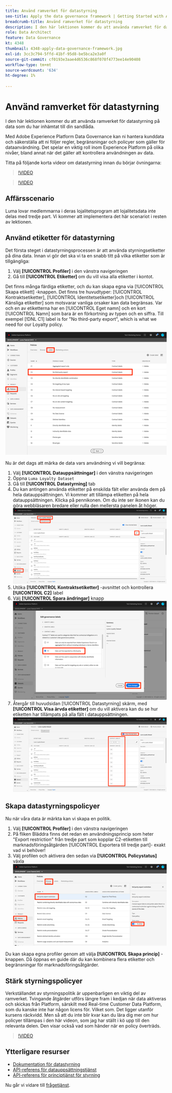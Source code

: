 ```yaml
---
title: Använd ramverket för datastyrning
seo-title: Apply the data governance framework | Getting Started with Adobe Experience Platform for Data Architects and Data Engineers
breadcrumb-title: Använd ramverket för datastyrning
description: I den här lektionen kommer du att använda ramverket för datastyrning på data som du har inhämtat till din sandlåda.
role: Data Architect
feature: Data Governance
kt: 4348
thumbnail: 4348-apply-data-governance-framework.jpg
exl-id: 3cc3c794-5ffd-41bf-95d8-be5bca2e3a0f
source-git-commit: cf0193e3aae4d6536c868f078f4773ee14e90408
workflow-type: tm+mt
source-wordcount: '634'
ht-degree: 1%

---
```


# Använd ramverket för datastyrning

<!--15min-->

I den här lektionen kommer du att använda ramverket för datastyrning på data som du har inhämtat till din sandlåda.

Med Adobe Experience Platform Data Governance kan ni hantera kunddata och säkerställa att ni följer regler, begränsningar och policyer som gäller för dataanvändning. Det spelar en viktig roll inom Experience Platform på olika nivåer, bland annat när det gäller att kontrollera användningen av data.

Titta på följande korta videor om datastyrning innan du börjar övningarna:
>[!VIDEO](https://video.tv.adobe.com/v/36653?quality=12&learn=on)

>[!VIDEO](https://video.tv.adobe.com/v/29708?quality=12&learn=on)

<!--
## Permissions required

In the [Configure Permissions](configure-permissions.md) lesson, you set up all the access controls required to complete this lesson, specifically:

* Permission items **[!UICONTROL Data Governance]** > **[!UICONTROL Manage Usage Labels]**, **[!UICONTROL Manage Data Usage Policies]** and **[!UICONTROL View Data Usage Policies]**
* Permission items **[!UICONTROL Data Management]** > **[!UICONTROL View Datasets]** and **[!UICONTROL Manage Datasets]**
* Permission item **[!UICONTROL Sandboxes]** > `Luma Tutorial`
* User-role access to the `Luma Tutorial Platform` Product Profile
-->

## Affärsscenario

Luma lovar medlemmarna i deras lojalitetsprogram att lojalitetsdata inte delas med tredje part. Vi kommer att implementera det här scenariot i resten av lektionen.

## Använd etiketter för datastyrning

Det första steget i datastyrningsprocessen är att använda styrningsetiketter på dina data. Innan vi gör det ska vi ta en snabb titt på vilka etiketter som är tillgängliga:

1. Välj **[!UICONTROL Profiler]** i den vänstra navigeringen
1. Gå till **[!UICONTROL Etiketter]** om du vill visa alla etiketter i kontot.

Det finns många färdiga etiketter, och du kan skapa egna via [!UICONTROL Skapa etikett] -knappen. Det finns tre huvudtyper: [!UICONTROL Kontraktsetiketter], [!UICONTROL Identitetsetiketter]och [!UICONTROL Känsliga etiketter] som motsvarar vanliga orsaker kan data begränsas. Var och en av etiketterna har en [!UICONTROL Eget namn] och en kort [!UICONTROL Namn] som bara är en förkortning av typen och en siffra. Till exempel [!DNL C1] label is for &quot;No third-party export&quot;, which is what we need for our Loyalty policy.

![Datastyrningsetikett](assets/governance-policies.png)

Nu är det dags att märka de data vars användning vi vill begränsa:

1. Välj **[!UICONTROL Datauppsättningar]** i den vänstra navigeringen
1. Öppna `Luma Loyalty Dataset`
1. Gå till **[!UICONTROL Datastyrning]** tab
1. Du kan antingen använda etiketter på enskilda fält eller använda dem på hela datauppsättningen. Vi kommer att tillämpa etiketten på hela datauppsättningen. Klicka på pennikonen. Om du inte ser ikonen kan du göra webbläsaren bredare eller rulla den mellersta panelen åt höger.
   ![Datastyrning](assets/governance-dataset.png)
1. Utöka **[!UICONTROL Kontraktsetiketter]** -avsnittet och kontrollera **[!UICONTROL C2]** label
1. Välj **[!UICONTROL Spara ändringar]** knapp
   ![Datastyrning](assets/governance-applyLabel.png)
1. Återgår till huvudsidan [!UICONTROL Datastyrning] skärm, med **[!UICONTROL Visa ärvda etiketter]** om du vill aktivera kan du se hur etiketten har tillämpats på alla fält i datauppsättningen.
   ![Datastyrning](assets/governance-labelsAdded.png)


<!--adding extra, unnecessary fields from field groups makes it harder to see which fields really need labels-->
<!--Are there any best practices for applying governance labels-->

## Skapa datastyrningspolicyer

Nu när våra data är märkta kan vi skapa en politik.

1. Välj **[!UICONTROL Profiler]** i den vänstra navigeringen
1. På fliken Bläddra finns det redan en användningsprincip som heter &quot;Export restriction&quot; från tredje part som kopplar C2-etiketten till marknadsföringsåtgärden [!UICONTROL Exportera till tredje part]- exakt vad vi behöver!
1. Välj profilen och aktivera den sedan via **[!UICONTROL Policystatus]** växla
   ![Datastyrning](assets/governance-enablePolicy.png)

Du kan skapa egna profiler genom att välja **[!UICONTROL Skapa princip]** -knappen. Då öppnas en guide där du kan kombinera flera etiketter och begränsningar för marknadsföringsåtgärder.

## Stärk styrningspolicyer

Verkställandet av styrningspolitik är uppenbarligen en viktig del av ramverket. Tvingande åtgärder utförs längre fram i kedjan när data aktiveras och skickas från Platform, särskilt med Real-time Customer Data Platform, som du kanske inte har någon licens för. Vilket som. Det ligger utanför kursens räckvidd. Men så att du inte blir kvar kan du lära dig mer om hur policyer tillämpas i den här videon, som jag har ställt i kö upp till den relevanta delen. Den visar också vad som händer när en policy överträds.

>[!VIDEO](https://video.tv.adobe.com/v/33631/?t=151&quality=12&learn=on)


## Ytterligare resurser

* [Dokumentation för datastyrning](https://experienceleague.adobe.com/docs/experience-platform/data-governance/home.html)
* [API-referens för datauppsättningstjänst](https://www.adobe.io/experience-platform-apis/references/dataset-service/)
* [API-referens för principtjänst för styrning](https://www.adobe.io/experience-platform-apis/references/policy-service/)

Nu går vi vidare till [frågetjänst](run-queries.md).
